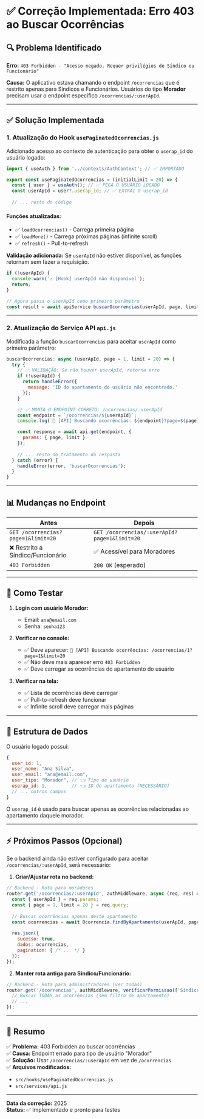 # ✅ Correção Implementada: Erro 403 ao Buscar Ocorrências

## 🔍 Problema Identificado

**Erro:** `403 Forbidden - "Acesso negado. Requer privilégios de Síndico ou Funcionário"`

**Causa:** O aplicativo estava chamando o endpoint `/ocorrencias` que é restrito apenas para Síndicos e Funcionários. Usuários do tipo **Morador** precisam usar o endpoint específico `/ocorrencias/:userApId`.

---

## ✅ Solução Implementada

### 1. **Atualização do Hook `usePaginatedOcorrencias.js`**

Adicionado acesso ao contexto de autenticação para obter o `userap_id` do usuário logado:

```javascript
import { useAuth } from '../contexts/AuthContext'; // ✅ IMPORTADO

export const usePaginatedOcorrencias = (initialLimit = 20) => {
  const { user } = useAuth(); // ✅ PEGA O USUÁRIO LOGADO
  const userApId = user?.userap_id; // ✅ EXTRAI O userap_id
  
  // ... resto do código
```

#### **Funções atualizadas:**

- ✅ `loadOcorrencias()` - Carrega primeira página
- ✅ `loadMore()` - Carrega próximas páginas (infinite scroll)
- ✅ `refresh()` - Pull-to-refresh

**Validação adicionada:** Se `userApId` não estiver disponível, as funções retornam sem fazer a requisição.

```javascript
if (!userApId) {
  console.warn('⚠️ [Hook] userApId não disponível');
  return;
}

// Agora passa o userApId como primeiro parâmetro
const result = await apiService.buscarOcorrencias(userApId, page, limit);
```

---

### 2. **Atualização do Serviço API `api.js`**

Modificada a função `buscarOcorrencias` para aceitar `userApId` como primeiro parâmetro:

```javascript
buscarOcorrencias: async (userApId, page = 1, limit = 20) => {
  try {
    // ✅ VALIDAÇÃO: Se não houver userApId, retorna erro
    if (!userApId) {
      return handleError({ 
        message: 'ID do apartamento do usuário não encontrado.' 
      });
    }

    // ✅ MONTA O ENDPOINT CORRETO: /ocorrencias/:userApId
    const endpoint = `/ocorrencias/${userApId}`;
    console.log(`🔄 [API] Buscando ocorrências: ${endpoint}?page=${page}&limit=${limit}`);

    const response = await api.get(endpoint, {
      params: { page, limit }
    });
    
    // ... resto do tratamento da resposta
  } catch (error) {
    handleError(error, 'buscarOcorrencias');
  }
}
```

---

## 📊 Mudanças no Endpoint

| **Antes** | **Depois** |
|-----------|------------|
| `GET /ocorrencias?page=1&limit=20` | `GET /ocorrencias/:userApId?page=1&limit=20` |
| ❌ Restrito a Síndico/Funcionário | ✅ Acessível para Moradores |
| `403 Forbidden` | `200 OK` (esperado) |

---

## 🧪 Como Testar

1. **Login com usuário Morador:**
   - Email: `ana@email.com`
   - Senha: `senha123`

2. **Verificar no console:**
   - ✅ Deve aparecer: `🔄 [API] Buscando ocorrências: /ocorrencias/1?page=1&limit=20`
   - ✅ Não deve mais aparecer erro `403 Forbidden`
   - ✅ Deve carregar as ocorrências do apartamento do usuário

3. **Verificar na tela:**
   - ✅ Lista de ocorrências deve carregar
   - ✅ Pull-to-refresh deve funcionar
   - ✅ Infinite scroll deve carregar mais páginas

---

## 📝 Estrutura de Dados

O usuário logado possui:
```javascript
{
  user_id: 1,
  user_nome: "Ana Silva",
  user_email: "ana@email.com",
  user_tipo: "Morador", // 👈 Tipo de usuário
  userap_id: 1,         // 👈 ID do apartamento (NECESSÁRIO)
  // ... outros campos
}
```

O `userap_id` é usado para buscar apenas as ocorrências relacionadas ao apartamento daquele morador.

---

## ⚡ Próximos Passos (Opcional)

Se o backend ainda não estiver configurado para aceitar `/ocorrencias/:userApId`, será necessário:

1. **Criar/Ajustar rota no backend:**
```javascript
// Backend - Rota para moradores
router.get('/ocorrencias/:userApId', authMiddleware, async (req, res) => {
  const { userApId } = req.params;
  const { page = 1, limit = 20 } = req.query;
  
  // Buscar ocorrências apenas deste apartamento
  const ocorrencias = await Ocorrencia.findByApartamento(userApId, page, limit);
  
  res.json({
    sucesso: true,
    dados: ocorrencias,
    pagination: { /* ... */ }
  });
});
```

2. **Manter rota antiga para Síndico/Funcionário:**
```javascript
// Backend - Rota para administradores (ver todas)
router.get('/ocorrencias', authMiddleware, verificarPermissao(['Sindico', 'Funcionario']), async (req, res) => {
  // Buscar TODAS as ocorrências (sem filtro de apartamento)
  // ...
});
```

---

## 📌 Resumo

✅ **Problema:** 403 Forbidden ao buscar ocorrências  
✅ **Causa:** Endpoint errado para tipo de usuário "Morador"  
✅ **Solução:** Usar `/ocorrencias/:userApId` em vez de `/ocorrencias`  
✅ **Arquivos modificados:**
  - `src/hooks/usePaginatedOcorrencias.js`
  - `src/services/api.js`

---

**Data da correção:** 2025  
**Status:** ✅ Implementado e pronto para testes
